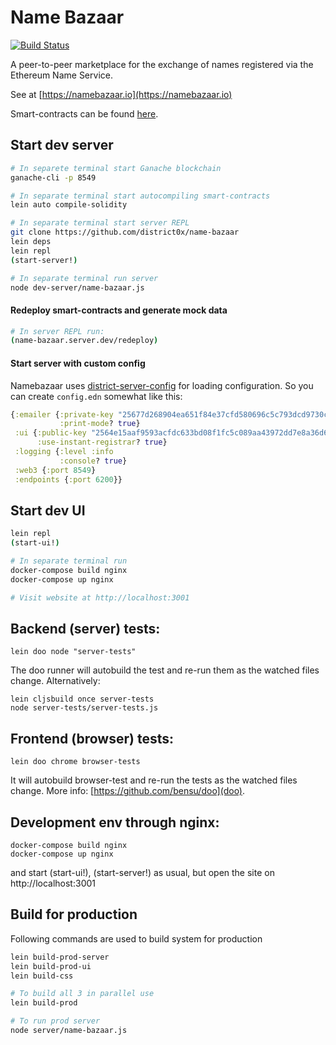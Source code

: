 # Name Bazaar

[![Build Status](https://travis-ci.org/district0x/name-bazaar.svg?branch=master)](https://travis-ci.org/district0x/name-bazaar)

A peer-to-peer marketplace for the exchange of names registered via the Ethereum Name Service.

See at [https://namebazaar.io](https://namebazaar.io)

Smart-contracts can be found [here](https://github.com/district0x/name-bazaar/tree/master/resources/public/contracts/src).

## Start dev server
```bash
# In separete terminal start Ganache blockchain
ganache-cli -p 8549

# In separate terminal start autocompiling smart-contracts
lein auto compile-solidity

# In separate terminal start server REPL
git clone https://github.com/district0x/name-bazaar
lein deps
lein repl
(start-server!)

# In separate terminal run server
node dev-server/name-bazaar.js
```
#### Redeploy smart-contracts and generate mock data
```bash
# In server REPL run:
(name-bazaar.server.dev/redeploy)
```
#### Start server with custom config
Namebazaar uses [district-server-config](https://github.com/district0x/district-server-config) for loading configuration. So you can create `config.edn` somewhat like this:
```clojure
{:emailer {:private-key "25677d268904ea651f84e37cfd580696c5c793dcd9730c415bf03b96003c09e9ef8"
           :print-mode? true}
 :ui {:public-key "2564e15aaf9593acfdc633bd08f1fc5c089aa43972dd7e8a36d67825cd0154602da47d02f30e1f74e7e72c81ba5f0b3dd20d4d4f0cc6652a2e719a0e9d4c7f10943"
      :use-instant-registrar? true}
 :logging {:level :info
           :console? true}
 :web3 {:port 8549}
 :endpoints {:port 6200}}
```
## Start dev UI
```bash
lein repl
(start-ui!)

# In separate terminal run
docker-compose build nginx
docker-compose up nginx

# Visit website at http://localhost:3001
```

## Backend (server) tests:

```
lein doo node "server-tests"
```

The doo runner will autobuild the test and re-run them as the watched files change.
Alternatively:

```
lein cljsbuild once server-tests
node server-tests/server-tests.js
```

## Frontend (browser) tests:

```
lein doo chrome browser-tests
```

It will autobuild browser-test and re-run the tests as the watched files change.
More info: [https://github.com/bensu/doo](doo).

## Development env through nginx:

```
docker-compose build nginx
docker-compose up nginx
```
and start (start-ui!), (start-server!) as usual, but open the site on http://localhost:3001

## Build for production
Following commands are used to build system for production
```bash
lein build-prod-server
lein build-prod-ui
lein build-css

# To build all 3 in parallel use
lein build-prod

# To run prod server
node server/name-bazaar.js
```
